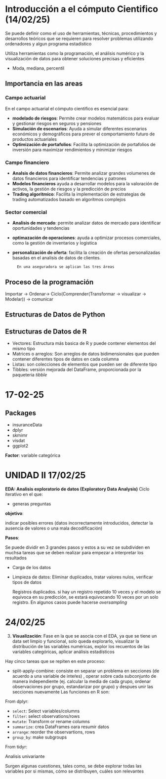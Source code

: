 # Introducción a el cómputo Cientifico (14/02/25)

Se puede definir como el uso de herramientas, técnicas, procedimientos y desarrollos teóricos que se requieren para resolver problemas utilizando ordenadores y algun programa estadistico

Utiliza herramientas como la programación, el análisis numérico y la visualización de datos para obtener soluciones precisas y eficientes

* Moda, mediana, percentil

## Importancia en las areas

### Campo actuarial

En el campo actuarial el cómputo cientifico es esencial para:
	
* **modelado de riesgos**: Permite crear modelos matemáticos para evaluar y gestionar riesgos en seguros y pensiones
*  **Simulación de escenarios**: Ayuda a simular diferentes escenarios económicos y demográficos para prever el comportamiento futuro de productos actuariales
*  **Optimización de portafolios**: Facilita la optimización de portafolios de inversión para maximizar rendimientos y minimizar riesgos

### Campo financiero

* **Analsis de datos financieros**: Permite analizar grandes volumenes de datos financieros para identificar tendencias y patrones
* **Modelos financieros** ayuda a desarrollar modelos para la valoración de activos, la gestión de riesgos y la predicción de precios
*  **Trading algoritmico**: Facilita la implementación de estrategias de trading automatizados basado en algoritmos complejos

### Sector comercial

* **Analisis de mercado**: permite analizar datos de mercado para identificar oportunidades y tendencias
* **optimazación de operaciones**: ayuda a optimizar procesos comerciales, como la gestión de inventarios y logistica
* **personalización de oferta**: facilita la creación de ofertas personalizadas basadas en el analisis de datos de clientes.

		En una aseguradora se aplican las tres áreas

## Proceso de la programación

Importar -> Ordenar-> Ciclo(Comprender(Transformar -> visualizar -> Modelar)) -> comunicar

## Estructuras de Datos de Python

## Estructuras de Datos de R

* Vectores: Estructura más basica de R y puede contener elementos del mismo tipo
* Matrices o arreglos: Son arreglos de datos bidimensionales que pueden contener diferentes tipos de datos en cada columna
* Listas: son colecciones de elementos que pueden ser de diferente tipo
* Tibbles: versión mejorada del DataFrame, proporcionada por la paqueteria *tibble*


# 17-02-25

## Packages

* insuranceData
* dplyr
* skmimr
* visdat
* ggplot2


**Factor**: variable categórica

# UNIDAD II  17/02/25

**EDA: Analisis exploratorio de datos (Exploratory Data Analysis)**
Ciclo iterativo en el que:
* generas preguntas

**objetivo**:

indicar posibles errores (datos incorrectamente introducidos, detectar la ausencia de valores o una mala decodificación)

**Pasos**:

Se puede dividir en 3 grandes pasos y estos a su vez se subdividen en muchsa tareas que se deben realizar para empezar a interpretar los resultados

* Carga de los datos

* Limpieza de datos: Eliminar duplicados, tratar valores nulos, verificar tipos de datos

	Registros duplicados. si hay un registro repetido 10 veces y el modelo se equivoca en su predicción, se estará equivocando
   10 veces por un solo registro. En algunos casos puede hacerse *oversampling* 


# 24/02/25

3. **Visualización**: Fase en la que se asocia con el EDA, ya que se tiene un data set limpio y funcional, solo queda
explorarlo, visualizar la distribución de las variables numéricas, explor los recuentos de las variables categóricas,
aplicar análisis estadísticos 

Hay cinco tareas que se repiten en este proceso:

- split-apply-combine: consiste en separar un problema en secciones (de acuerdo a una variable de inteŕes) , operar sobre cada subconjunto
de manera independiente (ej. calcular la media de cada grupo, ordenar observaciones por grupo, estandarizar por grupo) y despues unir las secciones nuevamente
Las funciones en R son:

From dplyr:
* `select`: Select variables/columns
* `filter`: select observations/rows
* `mutate`: Transform or rename columns
* `summarize`: crea DataFrames oara resumir datos
* `arrange`: reorder the observartions, rows
* `group_by`: make subgroups

From tidyr:


Analisis univariante

Surgen algunas cuestiones, tales como, se debe explorar todas las variables por si mismas, cómo se distribuyen, cuáles son relevantes

